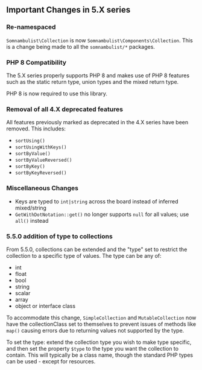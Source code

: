 
## Important Changes in 5.X series

### Re-namespaced

`Somnambulist\Collection` is now `Somnambulist\Components\Collection`. This is a change being
made to all the `somnambulist/*` packages.

### PHP 8 Compatibility

The 5.X series properly supports PHP 8 and makes use of PHP 8 features such as the static return
type, union types and the mixed return type.

PHP 8 is now required to use this library.

### Removal of all 4.X deprecated features

All features previously marked as deprecated in the 4.X series have been removed. This includes:

 * `sortUsing()`
 * `sortUsingWithKeys()`
 * `sortByValue()`
 * `sortByValueReversed()`
 * `sortByKey()`
 * `sortByKeyReversed()`

### Miscellaneous Changes

 * Keys are typed to `int|string` across the board instead of inferred mixed/string
 * `GetWithDotNotation::get()` no longer supports `null` for all values; use `all()` instead

### 5.5.0 addition of type to collections

From 5.5.0, collections can be extended and the "type" set to restrict the collection to a specific type
of values. The type can be any of:

 * int
 * float
 * bool
 * string
 * scalar
 * array
 * object or interface class

To accommodate this change, `SimpleCollection` and `MutableCollection` now have the collectionClass set to themselves
to prevent issues of methods like `map()` causing errors due to returning values not supported by the type.

To set the type: extend the collection type you wish to make type specific, and then set the property `$type` to
the type you want the collection to contain. This will typically be a class name, though the standard PHP types
can be used - except for resources.
